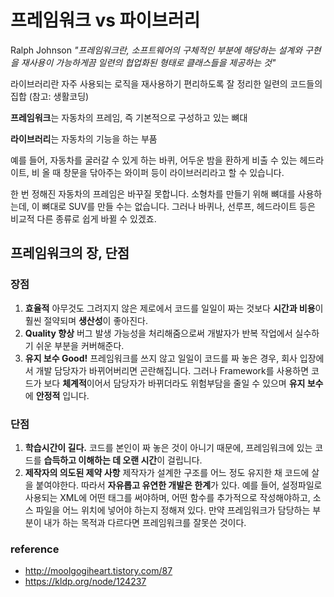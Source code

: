# 프레임워크 vs 파이브러리

Ralph Johnson *"프레임워크란, 소프트웨어의 구체적인 부분에 해당하는 설계와 구현을 재사용이 가능하게끔 일련의 협업화된 형태로 클래스들을 제공하는 것"*



라이브러리란 자주 사용되는 로직을 재사용하기 편리하도록 잘 정리한 일련의 코드들의 집합 (참고: 생활코딩)

**프레임워크**는 자동차의 프레임, 즉 기본적으로 구성하고 있는 뼈대

**라이브러리**는 자동차의 기능을 하는 부품

예를 들어, 자동차를 굴러갈 수 있게 하는 바퀴, 어두운 밤을 환하게 비출 수 있는 헤드라이트, 비 올 때 창문을 닦아주는 와이퍼 등이 라이브러리라고 할 수 있습니다.

한 번 정해진 자동차의 프레임은 바꾸질 못합니다. 소형차를 만들기 위해 뼈대를 사용하는데, 이 뼈대로 SUV를 만들 수는 없습니다. 그러나 바퀴나, 선루프, 헤드라이트 등은 비교적 다른 종류로 쉽게 바뀔 수 있겠죠.

## 프레임워크의 장, 단점

### 장점

1. **효율적**
   아무것도 그려지지 않은 제로에서 코드를 일일이 짜는 것보다 **시간과 비용**이 훨씬 절약되며 **생산성**이 좋아진다.
2. **Quality 향상**
   버그 발생 가능성을 처리해줌으로써 개발자가 반복 작업에서 실수하기 쉬운 부분을 커버해준다.
3. **유지 보수 Good!**
   프레임워크를 쓰지 않고 일일이 코드를 짜 놓은 경우, 회사 입장에서 개발 담당자가 바뀌어버리면 곤란해집니다. 그러나 Framework를 사용하면 코드가 보다 **체계적**이어서 담당자가 바뀌더라도 위험부담을 줄일 수 있으며 **유지 보수**에 **안정적** 입니다.

### 단점

1. **학습시간이 길다.** 
   코드를 본인이 짜 놓은 것이 아니기 때문에, 프레임워크에 있는 코드를 **습득하고 이해하는 데 오랜 시간**이 걸립니다.
2. **제작자의 의도된 제약 사항**
   제작자가 설계한 구조를 어느 정도 유지한 채 코드에 살을 붙여야한다. 따라서 **자유롭고 유연한 개발은 한계**가 있다. 예를 들어, 설정파일로 사용되는 XML에 어떤 태그를 써야하며, 어떤 함수를 추가적으로 작성해야하고, 소스 파일을 어느 위치에 넣어야 하는지 정해져 있다. 만약 프레임워크가 담당하는 부분이 내가 하는 목적과 다르다면 프레임워크를 잘못쓴 것이다.




### reference

+ http://moolgogiheart.tistory.com/87
+ https://kldp.org/node/124237